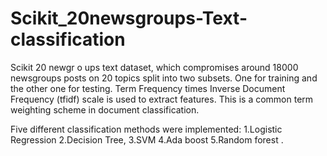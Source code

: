 # Scikit_20newsgroups-Text-classification
Scikit 20 newgr o ups text dataset, which compromises around 18000 newsgroups posts on 20 topics split into two subsets. One for training and the other one for testing. Term Frequency times Inverse Document Frequency (tfidf) scale is used to extract features. This is a common term weighting scheme in document classification.


Five different classification methods were
implemented: 
1.Logistic Regression 
2.Decision Tree,
3.SVM 
4.Ada boost
5.Random forest
.
